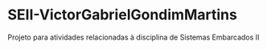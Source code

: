 # SEII-VictorGabrielGondimMartins
Projeto para atividades relacionadas à disciplina de Sistemas Embarcados II
